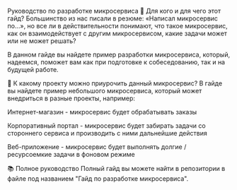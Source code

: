 Руководство по разработке микросервиса
🎯 Для кого и для чего этот гайд?
Большинство из нас писали в резюме: «Написал микросервис по…», но все ли в действительности понимают, что такое микросервис, как он взаимодействует с другим микросервисом, какие задачи может или не может решать?

В данном гайде вы найдете пример разработки микросервиса, который, надеемся, поможет вам как при подготовке к собеседованию, так и на будущей работе.

💼 К какому проекту можно приурочить данный микросервис?
В гайде вы найдете пример небольшого микросервиса, который может внедриться в разные проекты, например:

Интернет-магазин - микросервис будет обрабатывать заказы

Корпоративный портал - микросервис будет забирать задачи со стороннего сервиса и производить с ними дальнейшие действия

Веб-приложение - микросервис будет выполнять долгие / ресурсоемкие задачи в фоновом режиме

📚 Полное руководство
Полный гайд вы можете найти в репозитории в файле под названием "Гайд по разработке микросервиса".
